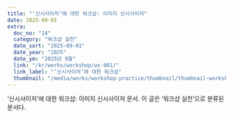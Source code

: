 ```yaml
---
title: "‘신시사이저’에 대한 워크샵: 이미지 신시사이저"
date: 2025-09-01
extra:
  doc_no: "14"
  category: "워크샵 실천"
  date_sort: "2025-09-01"
  date_year: "2025"
  date_ym: "2025년 9월"
  link: "/kr/works/workshop/ws-001/"
  link_label: "‘신시사이저’에 대한 워크샵"
  thumbnail: "/media/works/workshop-practice/thumbnail/thumbnail-workshopaboutsynthesizer-imagesynthesizer.webp"
---
```

‘신시사이저’에 대한 워크샵: 이미지 신시사이저 문서.
이 글은 ‘워크샵 실천’으로 분류된 문서다.